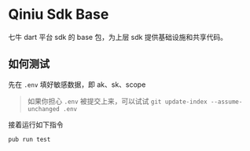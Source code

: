 # Qiniu Sdk Base

七牛 dart 平台 sdk 的 base 包，为上层 sdk 提供基础设施和共享代码。

## 如何测试

先在 `.env` 填好敏感数据，即 ak、sk、scope

> 如果你担心 `.env` 被提交上来，可以试试 `git update-index --assume-unchanged .env`

接着运行如下指令

`pub run test`
